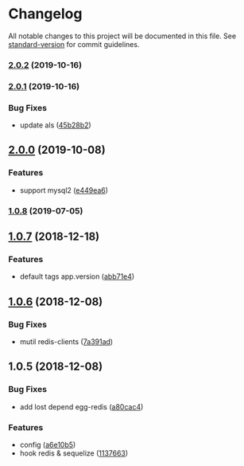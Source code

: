 # Changelog

All notable changes to this project will be documented in this file. See [standard-version](https://github.com/conventional-changelog/standard-version) for commit guidelines.

### [2.0.2](https://github.com/sqlwwx/egg-jaeger/compare/v2.0.1...v2.0.2) (2019-10-16)

### [2.0.1](https://github.com/sqlwwx/egg-jaeger/compare/v2.0.0...v2.0.1) (2019-10-16)


### Bug Fixes

* update als ([45b28b2](https://github.com/sqlwwx/egg-jaeger/commit/45b28b2))

## [2.0.0](https://github.com/sqlwwx/egg-jaeger/compare/v1.0.8...v2.0.0) (2019-10-08)


### Features

* support mysql2 ([e449ea6](https://github.com/sqlwwx/egg-jaeger/commit/e449ea6))

### [1.0.8](https://github.com/sqlwwx/egg-jaeger/compare/v1.0.7...v1.0.8) (2019-07-05)



<a name="1.0.7"></a>
## [1.0.7](https://github.com/sqlwwx/egg-jaeger/compare/v1.0.6...v1.0.7) (2018-12-18)


### Features

* default tags app.version ([abb71e4](https://github.com/sqlwwx/egg-jaeger/commit/abb71e4))



<a name="1.0.6"></a>
## [1.0.6](https://github.com/sqlwwx/egg-jaeger/compare/v1.0.5...v1.0.6) (2018-12-08)


### Bug Fixes

* mutil redis-clients ([7a391ad](https://github.com/sqlwwx/egg-jaeger/commit/7a391ad))



<a name="1.0.5"></a>
## 1.0.5 (2018-12-08)


### Bug Fixes

* add lost depend egg-redis ([a80cac4](https://github.com/sqlwwx/egg-jaeger/commit/a80cac4))


### Features

* config ([a6e10b5](https://github.com/sqlwwx/egg-jaeger/commit/a6e10b5))
* hook redis & sequelize ([1137663](https://github.com/sqlwwx/egg-jaeger/commit/1137663))
